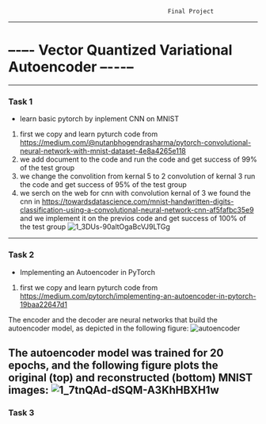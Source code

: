                                                  Final Project
-----------------------------------------------------------------------------------------------------------------------------------------------------------
# –-–- Vector Quantized Variational Autoencoder –---–
-----------------------------------------------------------------------------------------------------------------------------------------------------------

### Task 1

* learn basic pytorch by inplement CNN on MNIST
1. first we copy and learn pyturch code from https://medium.com/@nutanbhogendrasharma/pytorch-convolutional-neural-network-with-mnist-dataset-4e8a4265e118
2. we add document to the code and run the code and get success of 99% of the test group
3. we change the convolition from kernal 5 to 2 convolution of kernal 3 run the code and get success of 95% of the test group 
4. we serch on the web for cnn with convolution kernal of 3 we found the cnn in
 https://towardsdatascience.com/mnist-handwritten-digits-classification-using-a-convolutional-neural-network-cnn-af5fafbc35e9
and we implement it on the previos code and get success of 100% of the test group
![1_3DUs-90altOgaBcVJ9LTGg](https://user-images.githubusercontent.com/58992981/203141001-85860bfd-d0c5-4aaa-bca1-15c8d57c19a2.png)
-------------
### Task 2

* Implementing an Autoencoder in PyTorch
1. first we copy and learn pyturch code from https://medium.com/pytorch/implementing-an-autoencoder-in-pytorch-19baa22647d1

The encoder and the decoder are neural networks that build the autoencoder model, as depicted in the following figure:
![autoencoder](https://user-images.githubusercontent.com/58992981/204745407-830a8e45-8a0c-4b1d-8921-49f2212cc43b.png)


The autoencoder model was trained for 20 epochs, and the following figure plots the original (top) and reconstructed (bottom) MNIST images:
![1_7tnQAd-dSQM-A3KhHBXH1w](https://user-images.githubusercontent.com/58992981/204101201-2f718865-b477-44de-b1a2-43f2e1d017e7.jpg)
-------------
### Task 3
